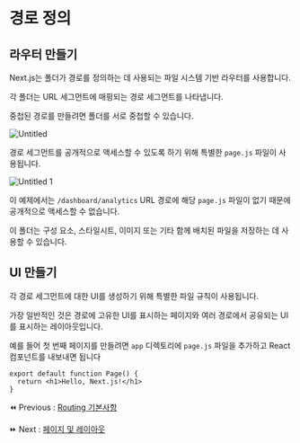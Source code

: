 # 경로 정의

## 라우터 만들기

Next.js는 폴더가 경로를 정의하는 데 사용되는 파일 시스템 기반 라우터를 사용합니다.

각 폴더는 URL 세그먼트에 매핑되는 경로 세그먼트를 나타냅니다. 

중첩된 경로를 만들려면 폴더를 서로 중첩할 수 있습니다.

![Untitled](https://github.com/codingjwp/mindpalace/assets/113403155/008b96a5-bd12-41cf-9953-c72f66a6583a)

경로 세그먼트를 공개적으로 액세스할 수 있도록 하기 위해 특별한 `page.js` 파일이 사용됩니다.

![Untitled 1](https://github.com/codingjwp/mindpalace/assets/113403155/a61fc57f-fd06-4319-8b13-32757f67d464)

이 예제에서는 `/dashboard/analytics` URL 경로에 해당 `page.js` 파일이 없기 때문에 공개적으로 액세스할 수 없습니다.

이 폴더는 구성 요소, 스타일시트, 이미지 또는 기타 함께 배치된 파일을 저장하는 데 사용할 수 있습니다.

## UI 만들기

각 경로 세그먼트에 대한 UI를 생성하기 위해 특별한 파일 규칙이 사용됩니다.

가장 일반적인 것은 경로에 고유한 UI를 표시하는 페이지와 여러 경로에서 공유되는 UI를 표시하는 레이아웃입니다.

예를 들어 첫 번째 페이지를 만들려면 `app` 디렉토리에 `page.js` 파일을 추가하고 React 컴포넌트를 내보내면 됩니다

```tsx
export default function Page() {
  return <h1>Hello, Next.js!</h1>
}
```

⏪ Previous : [Routing 기본사항](./000-Routing기본사항.md)

⏩ Next : [페이지 및 레이아웃](./002-페이지및레이아웃.md)
